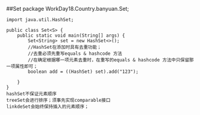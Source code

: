 ##Set
    package WorkDay18.Country.banyuan.Set;
    
    import java.util.HashSet;
    
    public class Set<S> {
        public static void main(String[] args) {
            Set<String> set = new HashSet<>();
            //HashSet在添加时具有去重功能；
            //去重必须先重写equals & hashcode 方法
            //在确定根据哪一项元素去重时，在重写的equals & hashcode 方法中只保留那一项属性即可；
            boolean add = ((HashSet) set).add("123");
            
        }
    }
    hashSet不保证元素顺序
    treeSet会进行排序；须事先实现comparable接口
    linkdeSet会始终保持插入的元素顺序；
